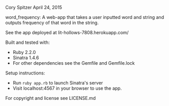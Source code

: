Cory Spitzer
April 24, 2015

word_frequency: A web-app that takes a user inputted word and string and
outputs frequency of that word in the string.

See the app deployed at lit-hollows-7808.herokuapp.com/

Built and tested with:
  * Ruby 2.2.0
  * Sinatra 1.4.6
  * For other dependencies see the Gemfile and Gemfile.lock

Setup instructions:
  * Run `ruby app.rb` to launch Sinatra's server
  * Visit localhost:4567 in your browser to use the app.

For copyright and license see LICENSE.md
